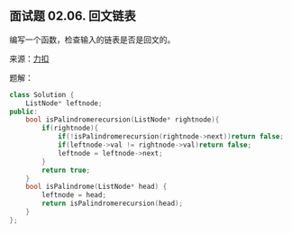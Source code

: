 ## 面试题 02.06. 回文链表
编写一个函数，检查输入的链表是否是回文的。

来源：[力扣](https://leetcode-cn.com/problems/palindrome-linked-list-lcci/)

题解：
```C++
class Solution {
    ListNode* leftnode;
public:
    bool isPalindromerecursion(ListNode* rightnode){
        if(rightnode){
            if(!isPalindromerecursion(rightnode->next))return false;
            if(leftnode->val != rightnode->val)return false;
            leftnode = leftnode->next;
        }
        return true;
    }
    bool isPalindrome(ListNode* head) {
        leftnode = head;
        return isPalindromerecursion(head);
    }
};
```
